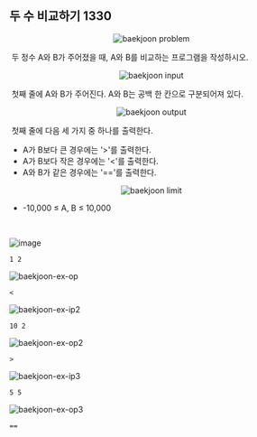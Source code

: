 ## 두 수 비교하기 1330

<p align="center">
  <img src="https://user-images.githubusercontent.com/76546167/145960503-58714af7-c6cd-4a89-8064-fdc213a0e744.PNG" 
alt="baekjoon problem" /></p>

&nbsp;두 정수 A와 B가 주어졌을 때, A와 B를 비교하는 프로그램을 작성하시오.

<p align="center">
  <img src="https://user-images.githubusercontent.com/76546167/145960554-2792a951-dc7d-42bd-bc0a-d9ccf7891a97.PNG" 
alt="baekjoon input" /></p>

&nbsp;첫째 줄에 A와 B가 주어진다. A와 B는 공백 한 칸으로 구분되어져 있다.

<p align="center">
  <img src="https://user-images.githubusercontent.com/76546167/145960716-4c6c1514-9ad7-4e80-8083-954118b9f689.PNG" 
alt="baekjoon output" /></p>

&nbsp;첫째 줄에 다음 세 가지 중 하나를 출력한다.</br>

* A가 B보다 큰 경우에는 '>'를 출력한다.
* A가 B보다 작은 경우에는 '<'를 출력한다.
* A와 B가 같은 경우에는 '=='를 출력한다.

<p align="center">
  <img src="https://user-images.githubusercontent.com/76546167/146164695-24780c4a-881c-4516-99a7-700f076c32d2.PNG" 
alt="baekjoon limit" /></p>

* -10,000 ≤ A, B ≤ 10,000

</br>

![image](https://user-images.githubusercontent.com/76546167/145961090-b47d9b82-39d2-46f2-bc69-4ad4858b1704.png)

```
1 2
```

![baekjoon-ex-op](https://user-images.githubusercontent.com/76546167/145961616-3b9d8b2d-2027-4834-bbaf-62792f46d203.PNG)

```
<
```

![baekjoon-ex-ip2](https://user-images.githubusercontent.com/76546167/146165453-2e6feef0-4135-4aee-b264-d149fd061dd4.PNG)

```
10 2
```

![baekjoon-ex-op2](https://user-images.githubusercontent.com/76546167/146165552-38832ed6-6297-41bc-9212-5f30e9d86205.PNG)

```
>
```

![baekjoon-ex-ip3](https://user-images.githubusercontent.com/76546167/146165609-cb5c0fbe-946e-4917-9c9b-749b1f0c1cd7.PNG)

```
5 5
```

![baekjoon-ex-op3](https://user-images.githubusercontent.com/76546167/146165649-84e271bb-d0b1-4a95-aaee-9a1ccc76513e.PNG)

```
==
```
